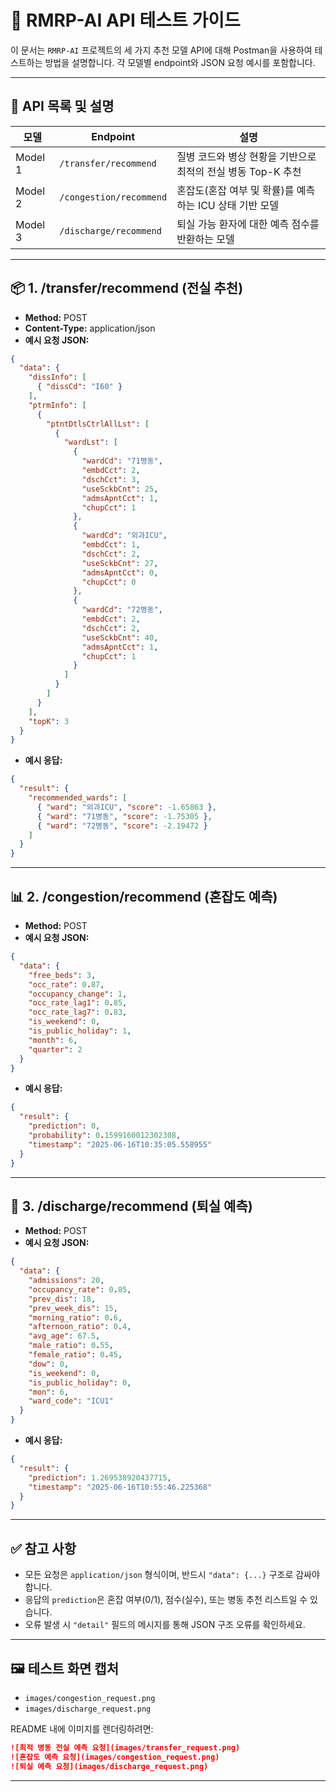 # 🏥 RMRP-AI API 테스트 가이드

이 문서는 `RMRP-AI` 프로젝트의 세 가지 추천 모델 API에 대해 Postman을 사용하여 테스트하는 방법을 설명합니다. 각 모델별 endpoint와 JSON 요청 예시를 포함합니다.

---

## 🔗 API 목록 및 설명

| 모델      | Endpoint                | 설명                                    |
| ------- | ----------------------- | ------------------------------------- |
| Model 1 | `/transfer/recommend`   | 질병 코드와 병상 현황을 기반으로 최적의 전실 병동 Top-K 추천 |
| Model 2 | `/congestion/recommend` | 혼잡도(혼잡 여부 및 확률)를 예측하는 ICU 상태 기반 모델    |
| Model 3 | `/discharge/recommend`  | 퇴실 가능 환자에 대한 예측 점수를 반환하는 모델           |

---

## 📦 1. /transfer/recommend (전실 추천)

* **Method:** POST
* **Content-Type:** application/json
* **예시 요청 JSON:**

```json
{
  "data": {
    "dissInfo": [
      { "dissCd": "I60" }
    ],
    "ptrmInfo": [
      {
        "ptntDtlsCtrlAllLst": [
          {
            "wardLst": [
              {
                "wardCd": "71병동",
                "embdCct": 2,
                "dschCct": 3,
                "useSckbCnt": 25,
                "admsApntCct": 1,
                "chupCct": 1
              },
              {
                "wardCd": "외과ICU",
                "embdCct": 1,
                "dschCct": 2,
                "useSckbCnt": 27,
                "admsApntCct": 0,
                "chupCct": 0
              },
              {
                "wardCd": "72병동",
                "embdCct": 2,
                "dschCct": 2,
                "useSckbCnt": 40,
                "admsApntCct": 1,
                "chupCct": 1
              }
            ]
          }
        ]
      }
    ],
    "topK": 3
  }
}
```

* **예시 응답:**

```json
{
  "result": {
    "recommended_wards": [
      { "ward": "외과ICU", "score": -1.65863 },
      { "ward": "71병동", "score": -1.75305 },
      { "ward": "72병동", "score": -2.19472 }
    ]
  }
}
```

---

## 📊 2. /congestion/recommend (혼잡도 예측)

* **Method:** POST
* **예시 요청 JSON:**

```json
{
  "data": {
    "free_beds": 3,
    "occ_rate": 0.87,
    "occupancy_change": 1,
    "occ_rate_lag1": 0.85,
    "occ_rate_lag7": 0.83,
    "is_weekend": 0,
    "is_public_holiday": 1,
    "month": 6,
    "quarter": 2
  }
}
```

* **예시 응답:**

```json
{
  "result": {
    "prediction": 0,
    "probability": 0.1599160012302308,
    "timestamp": "2025-06-16T10:35:05.558955"
  }
}
```

---

## 🏥 3. /discharge/recommend (퇴실 예측)

* **Method:** POST
* **예시 요청 JSON:**

```json
{
  "data": {
    "admissions": 20,
    "occupancy_rate": 0.85,
    "prev_dis": 18,
    "prev_week_dis": 15,
    "morning_ratio": 0.6,
    "afternoon_ratio": 0.4,
    "avg_age": 67.5,
    "male_ratio": 0.55,
    "female_ratio": 0.45,
    "dow": 0,
    "is_weekend": 0,
    "is_public_holiday": 0,
    "mon": 6,
    "ward_code": "ICU1"
  }
}
```

* **예시 응답:**

```json
{
  "result": {
    "prediction": 1.269538920437715,
    "timestamp": "2025-06-16T10:55:46.225368"
  }
}
```

---

## ✅ 참고 사항

* 모든 요청은 `application/json` 형식이며, 반드시 `"data": {...}` 구조로 감싸야 합니다.
* 응답의 `prediction`은 혼잡 여부(0/1), 점수(실수), 또는 병동 추천 리스트일 수 있습니다.
* 오류 발생 시 `"detail"` 필드의 메시지를 통해 JSON 구조 오류를 확인하세요.

---

## 🖼️ 테스트 화면 캡처

* `images/congestion_request.png`
* `images/discharge_request.png`

README 내에 이미지를 렌더링하려면:

```markdown
![최적 병동 전실 예측 요청](images/transfer_request.png)
![혼잡도 예측 요청](images/congestion_request.png)
![퇴실 예측 요청](images/discharge_request.png)
```

---
